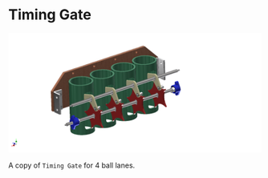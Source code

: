 # Timing Gate

![logo](https://github.com/jamesrussellt/Ball-Machine/blob/master/Images/Timing_Assy_4_Lanes.png)

A copy of `Timing Gate` for 4 ball lanes.
